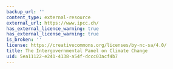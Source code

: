 ```yaml
---
backup_url: ''
content_type: external-resource
external_url: https://www.ipcc.ch/
has_external_licence_warning: true
has_external_license_warning: true
is_broken: ''
license: https://creativecommons.org/licenses/by-nc-sa/4.0/
title: The Intergovernmental Panel on Climate Change
uid: 5ea11122-e241-4138-a54f-dccc03acf4b7
---
```

